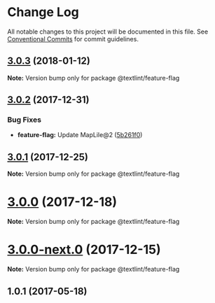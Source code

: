 # Change Log

All notable changes to this project will be documented in this file.
See [Conventional Commits](https://conventionalcommits.org) for commit guidelines.

<a name="3.0.3"></a>
## [3.0.3](https://github.com/textlint/textlint/compare/@textlint/feature-flag@3.0.2...@textlint/feature-flag@3.0.3) (2018-01-12)




**Note:** Version bump only for package @textlint/feature-flag

<a name="3.0.2"></a>
## [3.0.2](https://github.com/textlint/textlint/compare/@textlint/feature-flag@3.0.1...@textlint/feature-flag@3.0.2) (2017-12-31)


### Bug Fixes

* **feature-flag:** Update MapLile@2 ([5b261f0](https://github.com/textlint/textlint/commit/5b261f0))




<a name="3.0.1"></a>
## [3.0.1](https://github.com/textlint/textlint/compare/@textlint/feature-flag@3.0.0...@textlint/feature-flag@3.0.1) (2017-12-25)




**Note:** Version bump only for package @textlint/feature-flag

<a name="3.0.0"></a>
# [3.0.0](https://github.com/textlint/textlint/compare/@textlint/feature-flag@3.0.0-next.0...@textlint/feature-flag@3.0.0) (2017-12-18)




**Note:** Version bump only for package @textlint/feature-flag

<a name="3.0.0-next.0"></a>
# [3.0.0-next.0](https://github.com/textlint/textlint/compare/@textlint/feature-flag@2.0.0...@textlint/feature-flag@3.0.0-next.0) (2017-12-15)




**Note:** Version bump only for package @textlint/feature-flag

<a name="1.0.1"></a>
## 1.0.1 (2017-05-18)
